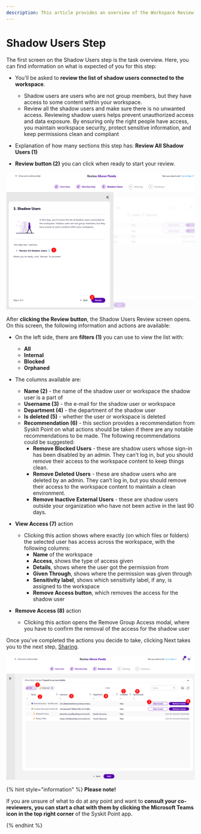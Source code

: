 ```yaml
---
description: This article provides an overview of the Workspace Review Wizard Shadow Users step from a workspace owner's perspective.
---
```


# Shadow Users Step

The first screen on the Shadow Users step is the task overview. Here, you can find information on what is expected of you for this step:

* You'll be asked to **review the list of shadow users connected to the workspace**. 
  * Shadow users are users who are not group members, but they have access to some content within your workspace.
  * Review all the shadow users and make sure there is no unwanted access. Reviewing shadow users helps prevent unauthorized access and data exposure. By ensuring only the right people have access, you maintain workspace security, protect sensitive information, and keep permissions clean and compliant 

* Explanation of how many sections this step has: **Review All Shadow Users (1)**

* **Review button (2)** you can click when ready to start your review.

![Workspace Review - Shadow Users Step - Overview](../../.gitbook/assets/workspace-review-shadow-users-step-overview.png)

After **clicking the Review button**, the Shadow Users Review screen opens. On this screen, the following information and actions are available:

* On the left side, there are **filters (1)** you can use to view the list with:
  * **All**
  * **Internal** 
  * **Blocked**
  * **Orphaned**

* The columns available are: 
  * **Name (2)** - the name of the shadow user or workspace the shadow user is a part of
  * **Username (3)** - the e-mail for the shadow user or workspace
  * **Department (4)** - the department of the shadow user
  * **Is deleted (5)** - whether the user or workspace is deleted
  * **Recommendation (6)** - this section provides a recommendation from Syskit Point on what actions should be taken if there are any notable recommendations to be made. The following recommendations could be suggested:
    * **Remove Blocked Users** - these are shadow users whose sign-in has been disabled by an admin. They can’t log in, but you should remove their access to the workspace content to keep things clean. 
    * **Remove Deleted Users** - these are shadow users who are deleted by an admin. They can’t log in, but you should remove their access to the workspace content to maintain a clean environment. 
    * **Remove Inactive External Users** - these are shadow users outside your organization who have not been active in the last 90 days. 
* **View Access (7)** action
  * Clicking this action shows where exactly (on which files or folders) the selected user has access across the workspace, with the following columns:
    * **Name** of the workspace
    * **Access**, shows the type of access given
    * **Details**, shows where the user got the permission from
    * **Given Through**, shows where the permission was given through
    * **Sensitivity label**, shows which sensitivity label, if any, is assigned to the workspace
    * **Remove Access button**, which removes the access for the shadow user
* **Remove Access (8)** action
  * Clicking this action opens the Remove Group Access modal, where you have to confirm the removal of the access for the shadow user

Once you've completed the actions you decide to take, clicking Next takes you to the next step, [Sharing](sharing-step.md).

![Workspace Review - Shadow Users Step](../../.gitbook/assets/workspace-review-shadow-users-step.png)

{% hint style="information" %}
**Please note!** 

If you are unsure of what to do at any point and want to **consult your co-reviewers, you can start a chat with them by clicking the Microsoft Teams icon in the top right corner** of the Syskit Point app. 

{% endhint %}
